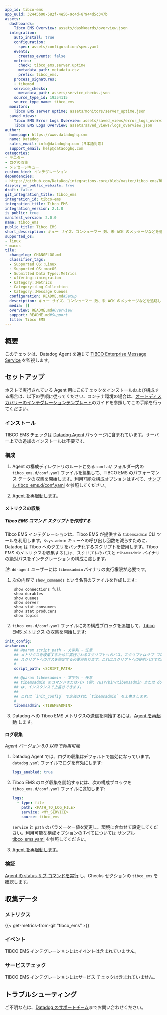 ```yaml
---
app_id: tibco-ems
app_uuid: 32445b00-582f-4e56-9c4d-87944d5c347b
assets:
  dashboards:
    Tibco EMS Overview: assets/dashboards/overview.json
  integration:
    auto_install: true
    configuration:
      spec: assets/configuration/spec.yaml
    events:
      creates_events: false
    metrics:
      check: tibco_ems.server.uptime
      metadata_path: metadata.csv
      prefix: tibco_ems.
    process_signatures:
    - tibemsd
    service_checks:
      metadata_path: assets/service_checks.json
    source_type_id: 19354115
    source_type_name: tibco_ems
  monitors:
    Tibco EMS server uptime: assets/monitors/server_uptime.json
  saved_views:
    Tibco EMS Error Logs Overview: assets/saved_views/error_logs_overview.json
    Tibco EMS Logs Overview: assets/saved_views/logs_overview.json
author:
  homepage: https://www.datadoghq.com
  name: Datadog
  sales_email: info@datadoghq.com (日本語対応)
  support_email: help@datadoghq.com
categories:
- モニター
- ログの収集
- メッセージキュー
custom_kind: インテグレーション
dependencies:
- https://github.com/DataDog/integrations-core/blob/master/tibco_ems/README.md
display_on_public_website: true
draft: false
git_integration_title: tibco_ems
integration_id: tibco-ems
integration_title: Tibco EMS
integration_version: 2.1.0
is_public: true
manifest_version: 2.0.0
name: tibco_ems
public_title: Tibco EMS
short_description: キュー サイズ、コンシューマー 数、未 ACK のメッセージなどを追跡します。
supported_os:
- linux
- macos
tile:
  changelog: CHANGELOG.md
  classifier_tags:
  - Supported OS::Linux
  - Supported OS::macOS
  - Submitted Data Type::Metrics
  - Offering::Integration
  - Category::Metrics
  - Category::Log Collection
  - Category::Message Queues
  configuration: README.md#Setup
  description: キュー サイズ、コンシューマー 数、未 ACK のメッセージなどを追跡します。
  media: []
  overview: README.md#Overview
  support: README.md#Support
  title: Tibco EMS
---
```


<!--  SOURCED FROM https://github.com/DataDog/integrations-core -->


## 概要

このチェックは、Datadog Agent を通じて [TIBCO Enterprise Message Service][1] を監視します。

## セットアップ

ホストで実行されている Agent 用にこのチェックをインストールおよび構成する場合は、以下の手順に従ってください。コンテナ環境の場合は、[オートディスカバリーのインテグレーションテンプレート][2]のガイドを参照してこの手順を行ってください。

### インストール

TIBCO EMS チェックは [Datadog Agent][3] パッケージに含まれています。サーバー上での追加のインストールは不要です。

### 構成

1. Agent の構成ディレクトリのルートにある `conf.d/` フォルダー内の `tibco_ems.d/conf.yaml` ファイルを編集して、TIBCO EMS のパフォーマンス データの収集を開始します。利用可能な構成オプションはすべて、[サンプル tibco_ems.d/conf.yaml][4] を参照してください。

2. [Agent を再起動します][5]。

#### メトリクスの収集

##### Tibco EMS コマンド スクリプトを作成する

Tibco EMS インテグレーションは、Tibco EMS が提供する `tibemsadmin` CLI ツールを利用します。`$sys.admin` キューへの呼び出し回数を減らすために、Datadog は Tibco へのクエリをバッチ化するスクリプトを使用します。Tibco EMS のメトリクスを収集するには、スクリプトのパスと `tibemsadmin` バイナリの絶対パスをインテグレーションの構成に渡します。

*注*: `dd-agent` ユーザーには `tibemsadmin` バイナリの実行権限が必要です。
1. 次の内容で `show_commands` という名前のファイルを作成します:
```text
    show connections full
    show durables
    show queues
    show server
    show stat consumers
    show stat producers
    show topics
```


2. `tibco_ems.d/conf.yaml` ファイルに次の構成ブロックを追加して、[Tibco EMS メトリクス](#metrics) の収集を開始します:

```yaml
init_config:
instances:
    ## @param script_path - 文字列 - 任意
    ## メトリクスを収集するために実行されるスクリプトへのパス。スクリプトはサブ プロセスによって実行されるため、
    ## スクリプトへのパスを指定する必要があります。これはスクリプトへの絶対パスでなければなりません。
    #
    script_path: <SCRIPT_PATH>

    ## @param tibemsadmin - 文字列 - 任意
    ## tibemsadmin のコマンドまたはパス (例: /usr/bin/tibemsadmin または docker exec <container> tibemsadmin)
    ## は、インスタンスで上書きできます。
    ##
    ## これは `init_config` で定義された `tibemsadmin` を上書きします。
    #
    tibemsadmin: <TIBEMSADMIN>
```

3. Datadog への Tibco EMS メトリクスの送信を開始するには、[Agent を再起動][5] します。

#### ログ収集

_Agent バージョン 6.0 以降で利用可能_

1. Datadog Agent では、ログの収集はデフォルトで無効になっています。`datadog.yaml` ファイルでログを有効にします:

   ```yaml
   logs_enabled: true
   ```

2. Tibco EMS のログ収集を開始するには、次の構成ブロックを `tibco_ems.d/conf.yaml` ファイルに追加します:

   ```yaml
   logs:
     - type: file
       path: <PATH_TO_LOG_FILE>
       service: <MY_SERVICE>
       source: tibco_ems
   ```

    `service` と `path` のパラメーター値を変更し、環境に合わせて設定してください。利用可能な構成オプションのすべてについては [サンプル tibco_ems.yaml][4] を参照してください。

3. [Agent を再起動します][5]。

### 検証

[Agent の status サブ コマンドを実行][6] し、Checks セクションの `tibco_ems` を確認します。

## 収集データ

### メトリクス
{{< get-metrics-from-git "tibco_ems" >}}


### イベント

TIBCO EMS インテグレーションにはイベントは含まれていません。

### サービスチェック

TIBCO EMS インテグレーションにはサービス チェックは含まれていません。

## トラブルシューティング

ご不明な点は、[Datadog のサポートチーム][8]までお問い合わせください。


[1]: https://docs.tibco.com/products/tibco-enterprise-message-service
[2]: https://docs.datadoghq.com/ja/agent/kubernetes/integrations/
[3]: https://app.datadoghq.com/account/settings/agent/latest
[4]: https://github.com/DataDog/integrations-core/blob/master/tibco_ems/datadog_checks/tibco_ems/data/conf.yaml.example
[5]: https://docs.datadoghq.com/ja/agent/guide/agent-commands/#start-stop-and-restart-the-agent
[6]: https://docs.datadoghq.com/ja/agent/guide/agent-commands/#agent-status-and-information
[7]: https://github.com/DataDog/integrations-core/blob/master/tibco_ems/metadata.csv
[8]: https://docs.datadoghq.com/ja/help/